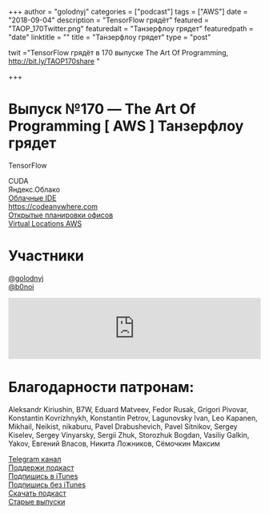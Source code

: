 +++
author = "golodnyj"
categories = ["podcast"]
tags = ["AWS"]
date = "2018-09-04"
description = "TensorFlow грядёт"
featured = "TAOP_170Twitter.png"
featuredalt = "Танзерфлоу грядет"
featuredpath = "date"
linktitle = ""
title = "Танзерфлоу грядет"
type = "post"

twit ="TensorFlow грядёт в 170 выпуске The Art Of Programming, http://bit.ly/TAOP170share "

+++
# Выпуск №170 — The Art Of Programming [ AWS ] Танзерфлоу грядет

TensorFlow  
   
CUDA  
Яндекс.Облако   
[Облачные IDE](https://www.slant.co/topics/713/~best-cloud-ides#2)   
https://codeanywhere.com  
[Открытые планировки офисов](https://m.signalvnoise.com/the-open-plan-office-is-a-terrible-horrible-no-good-very-bad-idea-42bd9cd294e3)  
[Virtual Locations AWS](https://www.amazon.jobs/location/virtual-locations)   

# Участники
[@golodnyj](https://twitter.com/golodnyj/)  
[@b0noi](https://twitter.com/b0noi)  


<iframe title="Выпуск №170 — The Art Of Programming [ AWS ] Танзерфлоу грядет" src="https://www.podbean.com/media/player/dzvq4-98ec98?from=usersite&skin=1&share=1&fonts=Helvetica&auto=0&download=1&version=1" height="122" width="100%" style="border: none;" scrolling="no" data-name="pb-iframe-player"></iframe>

# Благодарности патронам: 
Aleksandr Kiriushin, B7W, Eduard Matveev, Fedor Rusak, Grigori Pivovar, Konstantin Kovrizhnykh, Konstantin Petrov, Lagunovsky Ivan, Leo Kapanen, Mikhail, Neikist, nikaburu, Pavel Drabushevich, Pavel Sitnikov, Sergey Kiselev, Sergey Vinyarsky, Sergii Zhuk, Storozhuk Bogdan, Vasiliy Galkin, Yakov, Евгений Власов, Никита Ложников, Сёмочкин Максим

[Telegram канал](http://bit.ly/taoplive)  
[Поддержи подкаст](http://bit.ly/TAOPpatron)  
[Подпишись в iTunes](http://bit.ly/TAOPiTunes)  
[Подпишись без iTunes](http://bit.ly/TAOPrss)   
[Скачать подкаст](http://bit.ly/TAOP170mp3)  
[Старые выпуски](http://bit.ly/oldtaop)